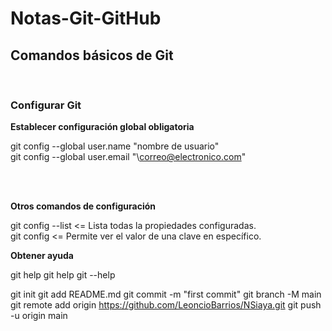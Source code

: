 # Notas-Git-GitHub

## Comandos básicos de Git

<br>

### Configurar Git

**Establecer configuración global obligatoria**

git config --global user.name "nombre de usuario"<br>
git config --global user.email "\correo@electronico.com"<br>

<br>
<br>

**Otros comandos de configuración**

git config --list    <= Lista todas la propiedades configuradas.<br>
git config <clave>   <= Permite ver el valor de una clave en específico.<br>



**Obtener ayuda**

git help
git help <verbo>
git <verbo> --help

                              

git init
git add README.md
git commit -m "first commit"
git branch -M main
git remote add origin https://github.com/LeoncioBarrios/NSiaya.git
git push -u origin main
